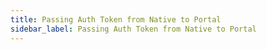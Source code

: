 ```yaml
---
title: Passing Auth Token from Native to Portal
sidebar_label: Passing Auth Token from Native to Portal
---
```


